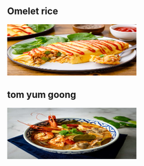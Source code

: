 
## Omelet rice



<img height="119" width="300" src="https://github.com/Cathesilta/-recipe/blob/main/src/img/omelet-rice-2031329-hero-01-a7e0906fd73b49739f28717d01e6cc33.jpg" width="256">


## tom yum goong

<img height="119" width="300" src="https://github.com/Cathesilta/-recipe/blob/main/src/img/tom-yum-goong-blog.jpg" height="128" width="256">
